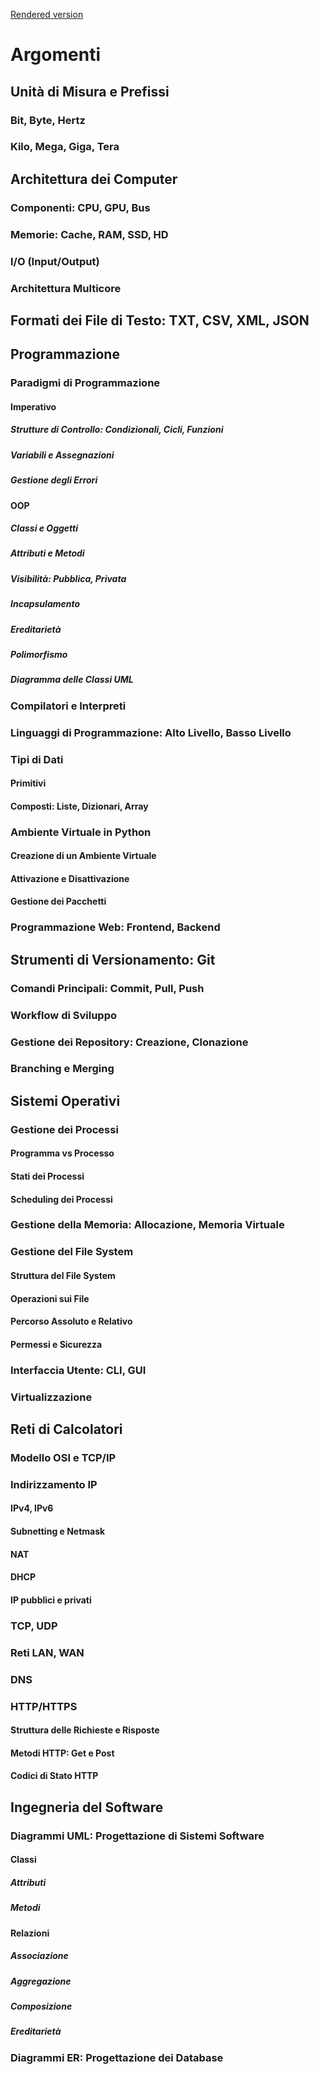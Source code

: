 [Rendered version](https://rawcdn.githack.com/angelogalantiscuola/IT/refs/heads/main/argomenti_fondamentali.html)

# Argomenti
## Unità di Misura e Prefissi
### Bit, Byte, Hertz
### Kilo, Mega, Giga, Tera
## Architettura dei Computer
### Componenti: CPU, GPU, Bus
### Memorie: Cache, RAM, SSD, HD
### I/O (Input/Output)
### Architettura Multicore
## Formati dei File di Testo: TXT, CSV, XML, JSON
## Programmazione
### Paradigmi di Programmazione
#### Imperativo
##### Strutture di Controllo: Condizionali, Cicli, Funzioni
##### Variabili e Assegnazioni
##### Gestione degli Errori
#### OOP
##### Classi e Oggetti
##### Attributi e Metodi
##### Visibilità: Pubblica, Privata
##### Incapsulamento
##### Ereditarietà
##### Polimorfismo
##### **Diagramma delle Classi UML**
### Compilatori e Interpreti
### Linguaggi di Programmazione: Alto Livello, Basso Livello
### Tipi di Dati 
#### Primitivi
#### Composti: Liste, Dizionari, Array
### Ambiente Virtuale in Python
#### Creazione di un Ambiente Virtuale
#### Attivazione e Disattivazione
#### Gestione dei Pacchetti
### Programmazione Web: Frontend, Backend
## Strumenti di Versionamento: Git
### Comandi Principali: Commit, Pull, Push
### Workflow di Sviluppo
### Gestione dei Repository: Creazione, Clonazione
### Branching e Merging
## Sistemi Operativi
### Gestione dei Processi
#### Programma vs Processo
#### Stati dei Processi
#### Scheduling dei Processi
### Gestione della Memoria: Allocazione, Memoria Virtuale
### Gestione del File System
#### Struttura del File System
#### Operazioni sui File
#### Percorso Assoluto e Relativo
#### Permessi e Sicurezza
### Interfaccia Utente: CLI, GUI
### Virtualizzazione
## Reti di Calcolatori
### Modello OSI e TCP/IP
### Indirizzamento IP
#### IPv4, IPv6
#### Subnetting e Netmask
#### NAT
#### DHCP
#### IP pubblici e privati
### TCP, UDP
### Reti LAN, WAN
### DNS
### HTTP/HTTPS
#### Struttura delle Richieste e Risposte
#### Metodi HTTP: Get e Post
#### Codici di Stato HTTP
## Ingegneria del Software
### Diagrammi UML: Progettazione di Sistemi Software
#### Classi
##### Attributi
##### Metodi
#### Relazioni
##### Associazione
##### Aggregazione
##### Composizione
##### Ereditarietà
### Diagrammi ER: Progettazione dei Database

